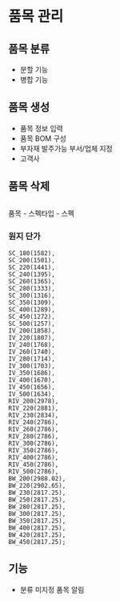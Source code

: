 # 품목 관리

## 품목 분류

- 분할 기능
- 병합 기능

## 품목 생성

- 품목 정보 입력
- 품목 BOM 구성
- 부자재 발주가능 부서/업체 지정
- 고객사

## 품목 삭제

##
품목 - 스펙타입 - 스펙


### 원지 단가
    SC_180(1582),
    SC_200(1501),
    SC_220(1441),
    SC_240(1395),
    SC_260(1365),
    SC_280(1333),
    SC_300(1316),
    SC_350(1309),
    SC_400(1289),
    SC_450(1272),
    SC_500(1257),
    IV_200(1858),
    IV_220(1807),
    IV_240(1768),
    IV_260(1740),
    IV_280(1714),
    IV_300(1703),
    IV_350(1686),
    IV_400(1670),
    IV_450(1656),
    IV_500(1634),
    RIV_200(2978),
    RIV_220(2881),
    RIV_230(2834),
    RIV_240(2786),
    RIV_260(2786),
    RIV_280(2786),
    RIV_300(2786),
    RIV_350(2786),
    RIV_400(2786),
    RIV_450(2786),
    RIV_500(2786),
    BW_200(2988.02),
    BW_220(2902.65),
    BW_230(2817.25),
    BW_250(2817.25),
    BW_280(2817.25),
    BW_300(2817.25),
    BW_350(2817.25),
    BW_400(2817.25),
    BW_420(2817.25),
    BW_450(2817.25);


## 기능

- 분류 미지정 품목 알림
